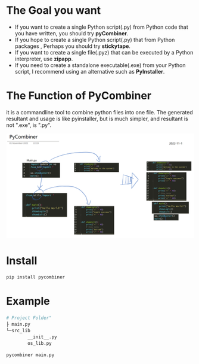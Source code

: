 # The Goal you want
- If you want to create a single Python script(.py) from Python code that you have written, you should try **pyCombiner**.
- If you hope to create a single Python script(.py) that from Python packages , Perhaps you should try **stickytape**.
- If you want to create a single file(.pyz) that can be executed by a Python interpreter, use **zipapp**.
- If you need to create a standalone executable(.exe) from your Python script, I recommend using an alternative such as **PyInstaller**.

# The Function of PyCombiner

it is a commandline tool to combine python files into one file.
The generated resultant and usage is like pyinstaller, but is much simpler, and resultant is not ".exe", is ".py".

<img src="https://github.com/GWillS163/pyCombiner/raw/master/res/introImg.png">

# Install 
```Bash
pip install pycombiner
```

# Example
```Bash
# Project Folder"
├ main.py
└─src_lib
        __init__.py
        os_lib.py
```
```Bash
pycombiner main.py
```
